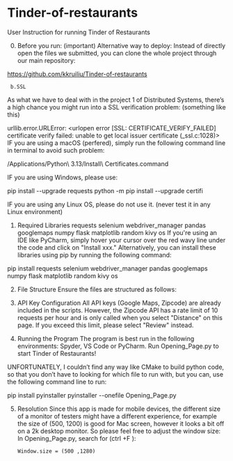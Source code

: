 # Tinder-of-restaurants
User Instruction for running 
Tinder of Restaurants

0. Before you run: (important) 
Alternative way to deploy: 
Instead of directly open the files we submitted, you can clone the whole project through our main repository:

https://github.com/kkruiliu/Tinder-of-restaurants

     b.SSL
As what we have to deal with in the project 1 of Distributed Systems, there’s a high chance you might run into a SSL verification problem: (something like this) 

urllib.error.URLError: <urlopen error [SSL: CERTIFICATE_VERIFY_FAILED] certificate verify failed: unable to get local issuer certificate (_ssl.c:1028)>
IF you are using a  macOS (perfered), simply run the following command line in terminal to avoid such problem: 

/Applications/Python\ 3.13/Install\ Certificates.command

IF you are using Windows, please use: 

pip install --upgrade requests
python -m pip install --upgrade certifi

IF you are using any Linux OS, please do not use it. (never test it in any Linux environment) 




1. Required Libraries
requests
selenium
webdriver_manager
pandas
googlemaps
numpy
flask
matplotlib
random
kivy
os
If you're using an IDE like PyCharm, simply hover your cursor over the red wavy line under the code and click on "Install xxx." 
Alternatively, you can install these libraries using pip by running the following command:


pip install requests selenium webdriver_manager pandas googlemaps numpy flask matplotlib random kivy os



2. File Structure
Ensure the files are structured as follows:

3. API Key Configuration
All API keys (Google Maps, Zipcode) are already included in the scripts. 
However, the Zipcode API has a rate limit of 10 requests per hour and is only called when you select "Distance" on this page. If you exceed this limit, please select "Review" instead.



4. Running the Program
The program is best run in the following environments: Spyder, VS Code or PyCharm.
Run Opening_Page.py to start Tinder of Restaurants! 

UNFORTUNATELY, I couldn’t find any way like CMake to build python code, so that you don’t have to looking for which file to run with, but you can, use the following command line to run: 


   pip install pyinstaller
   pyinstaller --onefile Opening_Page.py


5. Resolution
Since this app is made for mobile devices, the different size of a monitor of testers might have a different experience, for example the size of (500, 1200) is good for Mac screen, however it looks a bit off on a 2k desktop monitor. So please feel free to adjust the window size: 
In Opening_Page.py, search for (ctrl +F ): 

       Window.size = (500 ,1280)

